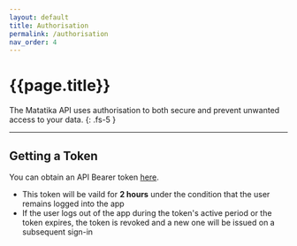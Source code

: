 ```yaml
---
layout: default
title: Authorisation
permalink: /authorisation
nav_order: 4
---
```


# {{page.title}}

The Matatika API uses authorisation to both secure and prevent unwanted access to your data.
{: .fs-5 }

---

## Getting a Token

You can obtain an API Bearer token [here]({{site.api_keys_url}}).
- This token will be vaild for **2 hours** under the condition that the user remains logged into the app
- If the user logs out of the app during the token's active period or the token expires, the token is revoked and a new one will be issued on a subsequent sign-in
